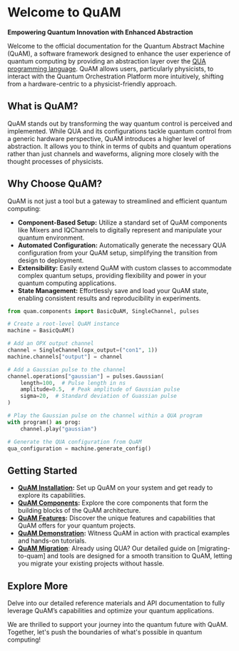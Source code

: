 # Welcome to QuAM

**Empowering Quantum Innovation with Enhanced Abstraction**

Welcome to the official documentation for the Quantum Abstract Machine (QuAM), a software framework designed to enhance the user experience of quantum computing by providing an abstraction layer over the [QUA programming language](https://docs.quantum-machines.co/). QuAM allows users, particularly physicists, to interact with the Quantum Orchestration Platform more intuitively, shifting from a hardware-centric to a physicist-friendly approach.

## What is QuAM?
QuAM stands out by transforming the way quantum control is perceived and implemented. While QUA and its configurations tackle quantum control from a generic hardware perspective, QuAM introduces a higher level of abstraction. It allows you to think in terms of qubits and quantum operations rather than just channels and waveforms, aligning more closely with the thought processes of physicists.

## Why Choose QuAM?

QuAM is not just a tool but a gateway to streamlined and efficient quantum computing: 
<!-- <div class="grid" markdown> -->

- **Component-Based Setup:** Utilize a standard set of QuAM components like Mixers and IQChannels to digitally represent and manipulate your quantum environment.
- **Automated Configuration:** Automatically generate the necessary QUA configuration from your QuAM setup, simplifying the transition from design to deployment.
- **Extensibility:** Easily extend QuAM with custom classes to accommodate complex quantum setups, providing flexibility and power in your quantum computing applications.
- **State Management:** Effortlessly save and load your QuAM state, enabling consistent results and reproducibility in experiments.

```python
from quam.components import BasicQuAM, SingleChannel, pulses

# Create a root-level QuAM instance
machine = BasicQuAM()

# Add an OPX output channel
channel = SingleChannel(opx_output=("con1", 1))
machine.channels["output"] = channel

# Add a Gaussian pulse to the channel
channel.operations["gaussian"] = pulses.Gaussian(
    length=100,  # Pulse length in ns
    amplitude=0.5,  # Peak amplitude of Gaussian pulse
    sigma=20,  # Standard deviation of Guassian pulse
)

# Play the Gaussian pulse on the channel within a QUA program
with program() as prog:
    channel.play("gaussian")

# Generate the QUA configuration from QuAM
qua_configuration = machine.generate_config()
```
<!-- </div> -->


## Getting Started

- **[QuAM Installation](installation.md):** Set up QuAM on your system and get ready to explore its capabilities.
- **[QuAM Components](components/index.md):** Explore the core components that form the building blocks of the QuAM architecture.
- **[QuAM Features](features/index.md):** Discover the unique features and capabilities that QuAM offers for your quantum projects.
- **[QuAM Demonstration](demonstration.md):** Witness QuAM in action with practical examples and hands-on tutorials.
- **[QuAM Migration](migrating-to-quam.md)**: Already using QUA? Our detailed guide on [migrating-to-quam] and tools are designed for a smooth transition to QuAM, letting you migrate your existing projects without hassle.

## Explore More
Delve into our detailed reference materials and API documentation to fully leverage QuAM’s capabilities and optimize your quantum applications.

We are thrilled to support your journey into the quantum future with QuAM. Together, let's push the boundaries of what's possible in quantum computing!
